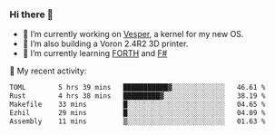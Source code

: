 ### Hi there 👋

<!--
**berkus/berkus** is a ✨ _special_ ✨ repository because its `README.md` (this file) appears on your GitHub profile.

Here are some ideas to get you started:

- 🔭 I’m currently working on ...
- 🌱 I’m currently learning ...
- 👯 I’m looking to collaborate on ...
- 🤔 I’m looking for help with ...
- 💬 Ask me about ...
- 📫 How to reach me: ...
- 😄 Pronouns: ...
- ⚡ Fun fact: ...
-->

- 🔭 I’m currently working on [Vesper](https://github.com/metta-systems/vesper), a kernel for my new OS.
- 🔭 I’m also building a Voron 2.4R2 3D printer.
- 🌱 I’m currently learning [FORTH](http://forth.com/starting-forth/) and [F#](https://fsharpforfunandprofit.com/)

💼 My recent activity:

<!--START_SECTION:waka-->

```txt
TOML        5 hrs 39 mins   ███████████▓░░░░░░░░░░░░░   46.61 %
Rust        4 hrs 38 mins   █████████▓░░░░░░░░░░░░░░░   38.19 %
Makefile    33 mins         █░░░░░░░░░░░░░░░░░░░░░░░░   04.65 %
Ezhil       29 mins         █░░░░░░░░░░░░░░░░░░░░░░░░   04.09 %
Assembly    11 mins         ▒░░░░░░░░░░░░░░░░░░░░░░░░   01.63 %
```

<!--END_SECTION:waka-->
